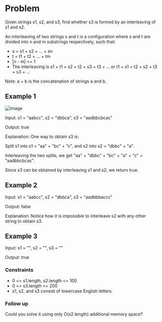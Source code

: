 # Problem

Given strings s1, s2, and s3, find whether s3 is formed by an interleaving of s1 and s2.

An interleaving of two strings s and t is a configuration where s and t are divided into n and m substrings respectively, such that:

- s = s1 + s2 + ... + sn
- t = t1 + t2 + ... + tm
- |n - m| <= 1
- The interleaving is s1 + t1 + s2 + t2 + s3 + t3 + ... or t1 + s1 + t2 + s2 + t3 + s3 + ...

Note: a + b is the concatenation of strings a and b.

## Example 1

![Image](https://assets.leetcode.com/uploads/2020/09/02/interleave.jpg)

Input: s1 = "aabcc", s2 = "dbbca", s3 = "aadbbcbcac"

Output: true

Explanation: One way to obtain s3 is:

Split s1 into s1 = "aa" + "bc" + "c", and s2 into s2 = "dbbc" + "a".

Interleaving the two splits, we get "aa" + "dbbc" + "bc" + "a" + "c" = "aadbbcbcac".

Since s3 can be obtained by interleaving s1 and s2, we return true.

## Example 2

Input: s1 = "aabcc", s2 = "dbbca", s3 = "aadbbbaccc"

Output: false

Explanation: Notice how it is impossible to interleave s2 with any other string to obtain s3.

## Example 3

Input: s1 = "", s2 = "", s3 = ""

Output: true
 
### Constraints

- 0 <= s1.length, s2.length <= 100
- 0 <= s3.length <= 200
- s1, s2, and s3 consist of lowercase English letters.
 
### Follow up

Could you solve it using only O(s2.length) additional memory space?
